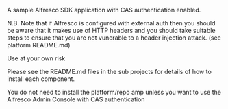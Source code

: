 A sample Alfresco SDK application with CAS authentication enabled.

N.B. Note that if Alfresco is configured with external auth then you should be aware that it makes use of HTTP headers and you should take suitable steps to ensure that you are not vunerable to a header injection attack. (see platform README.md)

Use at your own risk

Please see the README.md files in the sub projects for details of how to install each component.

You do not need to install the platform/repo amp unless you want to use the Alfresco Admin Console with CAS authentication
